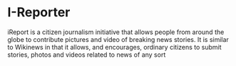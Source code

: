 # I-Reporter

iReport is a citizen journalism initiative that allows people from around the globe to contribute pictures and video of breaking news stories. It is similar to Wikinews in that it allows, and encourages, ordinary citizens to submit stories, photos and videos related to news of any sort
